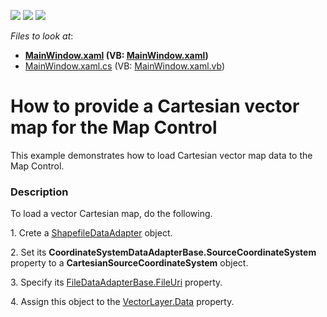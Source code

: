 <!-- default badges list -->
![](https://img.shields.io/endpoint?url=https://codecentral.devexpress.com/api/v1/VersionRange/128571780/15.1.3%2B)
[![](https://img.shields.io/badge/Open_in_DevExpress_Support_Center-FF7200?style=flat-square&logo=DevExpress&logoColor=white)](https://supportcenter.devexpress.com/ticket/details/T233956)
[![](https://img.shields.io/badge/📖_How_to_use_DevExpress_Examples-e9f6fc?style=flat-square)](https://docs.devexpress.com/GeneralInformation/403183)
<!-- default badges end -->
<!-- default file list -->
*Files to look at*:

* **[MainWindow.xaml](./CS/CartesianMap/MainWindow.xaml) (VB: [MainWindow.xaml](./VB/CartesianMap/MainWindow.xaml))**
* [MainWindow.xaml.cs](./CS/CartesianMap/MainWindow.xaml.cs) (VB: [MainWindow.xaml.vb](./VB/CartesianMap/MainWindow.xaml.vb))
<!-- default file list end -->
# How to provide a Cartesian vector map for the Map Control


This example demonstrates how to load Cartesian vector map data to the Map Control.


<h3>Description</h3>

<p>To load a vector Cartesian map, do the following.</p>
<p>1. Crete a <a href="https://documentation.devexpress.com/#WPF/clsDevExpressXpfMapShapefileDataAdaptertopic">ShapefileDataAdapter</a> object.</p>
<p>2. Set its <strong>CoordinateSystemDataAdapterBase.SourceCoordinateSystem</strong> property to a <strong>CartesianSourceCoordinateSystem</strong> object.</p>
<p>3. Specify its <a href="https://documentation.devexpress.com/#WPF/DevExpressXpfMapShapefileLoader_FileUritopic">FileDataAdapterBase.FileUri</a> property.</p>
<p>4. Assign this object to the <a href="https://documentation.devexpress.com/#WPF/DevExpressXpfMapVectorLayer_Datatopic">VectorLayer.Data</a> property.</p>

<br/>



